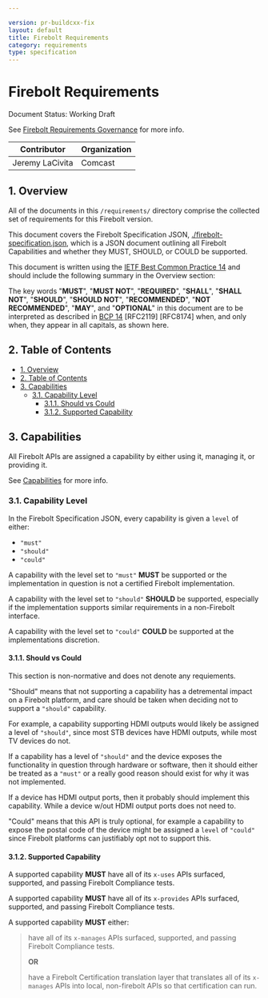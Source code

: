 ```yaml
---

version: pr-buildcxx-fix
layout: default
title: Firebolt Requirements
category: requirements
type: specification
---
```

# Firebolt Requirements

Document Status: Working Draft

See [Firebolt Requirements Governance](../governance) for more info.

| Contributor    | Organization   |
| -------------- | -------------- |
| Jeremy LaCivita            | Comcast            |

## 1. Overview
All of the documents in this `/requirements/` directory comprise the collected set of requirements for this Firebolt version.

This document covers the Firebolt Specification JSON, [./firebolt-specification.json](./firebolt-specification.json), which is a JSON document outlining all Firebolt Capabilities and whether they MUST, SHOULD, or COULD be supported.

This document is written using the [IETF Best Common Practice 14](https://www.rfc-editor.org/rfc/rfc2119.txt) and should include the following summary in the Overview section:

The key words "**MUST**", "**MUST NOT**", "**REQUIRED**", "**SHALL**", "**SHALL NOT**", "**SHOULD**", "**SHOULD NOT**", "**RECOMMENDED**", "**NOT RECOMMENDED**", "**MAY**", and "**OPTIONAL**" in this document are to be interpreted as described in [BCP 14](https://www.rfc-editor.org/rfc/rfc2119.txt) [RFC2119] [RFC8174] when, and only when, they appear in all capitals, as shown here.

## 2. Table of Contents
- [1. Overview](#1-overview)
- [2. Table of Contents](#2-table-of-contents)
- [3. Capabilities](#3-capabilities)
  - [3.1. Capability Level](#31-capability-level)
    - [3.1.1. Should vs Could](#311-should-vs-could)
    - [3.1.2. Supported Capability](#312-supported-capability)

## 3. Capabilities
All Firebolt APIs are assigned a capability by either using it, managing it, or providing it.

See [Capabilities](./general/capabilities) for more info.

### 3.1. Capability Level
In the Firebolt Specification JSON, every capability is given a `level` of either:

- `"must"`
- `"should"`
- `"could"`

A capability with the level set to `"must"` **MUST** be supported or the implementation in question is not a certified Firebolt implementation.

A capability with the level set to `"should"` **SHOULD** be supported, especially if the implementation supports similar requirements in a non-Firebolt interface.

A capability with the level set to `"could"` **COULD** be supported at the implementations discretion.

#### 3.1.1. Should vs Could
This section is non-normative and does not denote any requiements.

"Should" means that not supporting a capability has a detremental impact on a Firebolt platform, and care should be taken when deciding not to support a `"should"` capability.

For example, a capability supporting HDMI outputs would likely be assigned a level of `"should"`, since most STB devices have HDMI outputs, while most TV devices do not.

If a capability has a level of `"should"` and the device exposes the functionality in question through hardware or software, then it should either be treated as a `"must"` or a really good reason should exist for why it was not implemented.

If a device has HDMI output ports, then it probably should implement this capability. While a device w/out HDMI output ports does not need to.

"Could" means that this API is truly optional, for example a capability to expose the postal code of the device might be assigned a `level` of `"could"` since Firebolt platforms can justifiably opt not to support this.

#### 3.1.2. Supported Capability
A supported capability **MUST** have all of its `x-uses` APIs surfaced, supported, and passing Firebolt Compliance tests.

A supported capability **MUST** have all of its `x-provides` APIs surfaced, supported, and passing Firebolt Compliance tests.

A supported capability **MUST** either:

> have all of its `x-manages` APIs surfaced, supported, and passing Firebolt Compliance tests.
>
> **OR**
>
> have a Firebolt Certification translation layer that translates all of its `x-manages` APIs into local, non-firebolt APIs so that certification can run.

